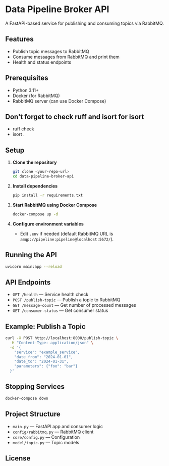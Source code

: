# Data Pipeline Broker API

A FastAPI-based service for publishing and consuming topics via RabbitMQ.

## Features

- Publish topic messages to RabbitMQ
- Consume messages from RabbitMQ and print them
- Health and status endpoints

## Prerequisites

- Python 3.11+
- Docker (for RabbitMQ)
- RabbitMQ server (can use Docker Compose)

## Don't forget to check ruff and isort for isort

- ruff check
- isort .

## Setup

1. **Clone the repository**

   ```sh
   git clone <your-repo-url>
   cd data-pipeline-broker-api
   ```

2. **Install dependencies**

   ```sh
   pip install -r requirements.txt
   ```

3. **Start RabbitMQ using Docker Compose**

   ```sh
   docker-compose up -d
   ```

4. **Configure environment variables**

   - Edit `.env` if needed (default RabbitMQ URL is `amqp://pipeline:pipeline@localhost:5672/`).

## Running the API

```sh
uvicorn main:app --reload
```

## API Endpoints

- `GET /health` — Service health check
- `POST /publish-topic` — Publish a topic to RabbitMQ
- `GET /message-count` — Get number of processed messages
- `GET /consumer-status` — Get consumer status

## Example: Publish a Topic

```sh
curl -X POST http://localhost:8000/publish-topic \
  -H "Content-Type: application/json" \
  -d '{
    "service": "example_service",
    "date_from": "2024-01-01",
    "date_to": "2024-01-31",
    "parameters": {"foo": "bar"}
  }'
```

## Stopping Services

```sh
docker-compose down
```

## Project Structure

- `main.py` — FastAPI app and consumer logic
- `config/rabbitmq.py` — RabbitMQ client
- `core/config.py` — Configuration
- `model/topic.py` — Topic models

## License
